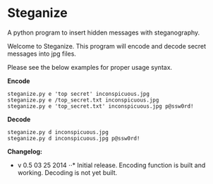 Steganize
=========

A python program to insert hidden messages with steganography.

Welcome to Steganize. This program will encode and decode secret messages into jpg files.

Please see the below examples for proper usage syntax.

**Encode**
```
steganize.py e 'top secret' inconspicuous.jpg
steganize.py e /top_secret.txt inconspicuous.jpg
steganize.py e 'top_secret.txt' inconspicuous.jpg p@ssw0rd!
```

**Decode**
```
steganize.py d inconspicuous.jpg
steganize.py d inconspicuous.jpg p@ssw0rd!
```

**Changelog:**

* v 0.5 03 25 2014
⋅⋅* Initial release. Encoding function is built and working. Decoding is not yet built.